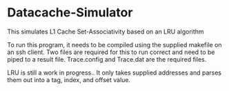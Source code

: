 # Datacache-Simulator
This simulates L1 Cache Set-Associativity based on an LRU algorithm

To run this program, it needs to be compiled using the supplied makefile on an ssh client. Two files are required for this to run correct and need to be piped to a result file. Trace.config and Trace.dat are the required files.

LRU is still a work in progress.. It only takes supplied addresses and parses them out into a tag, index, and offset value. 
